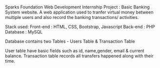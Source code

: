 Sparks Foundation Web Development Internship Project : Basic Banking System website. A web application used to tranfer virtual money between multiple users and also record the banking transactions/ activities.

Stack used: Front-end : HTML, CSS, Bootstrap, Javascript Back-end : PHP Database : MySQL

Database contains two Tables - Users Table & Transaction Table

User table have basic fields such as id, name,gender, email & current balance. Transaction table records all transfers happened along with their time.

